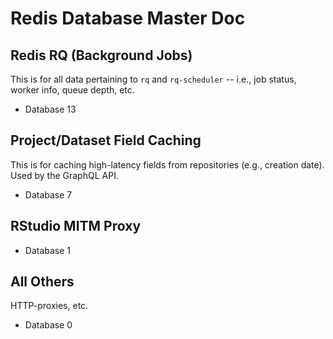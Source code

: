 # Redis Database Master Doc

## Redis RQ (Background Jobs)

This is for all data pertaining to `rq` and `rq-scheduler` -- i.e., job status, worker info, queue depth, etc.

 - Database 13
 
## Project/Dataset Field Caching

This is for caching high-latency fields from repositories (e.g., creation date). Used by the GraphQL API.

 - Database 7
 
## RStudio MITM Proxy

 - Database 1
 
## All Others

HTTP-proxies, etc.

 - Database 0
